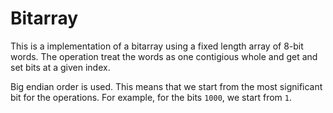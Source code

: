 # Bitarray

This is a implementation of a bitarray using a fixed length array of 8-bit words.
The operation treat the words as one contigious whole and get and set bits at a
given index.

Big endian order is used. This means that we start from the most significant
bit for the operations. For example, for the bits `1000`, we start from `1`.
